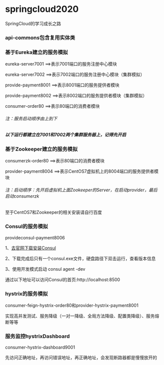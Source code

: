 # springcloud2020
SpringCloud的学习成长之路

### api-commons包含复用实体类

### 基于Eureka建立的服务模拟
eureka-server7001 ==>表示7001端口的服务注册中心模块

eureka-server7002 ==>表示7002端口的服务注册中心模块（集群模拟）

provide-payment8001 ==>表示8001端口的服务提供者模块

provide-payment8002 ==>表示8002端口的服务提供者模块（集群模拟）

consumer-order80 ==>表示80端口的消费者模块

###### 注：服务启动顺序由上到下
##### 以下运行都建立在7001和7002两个集群服务器上，记得先开启

### 基于Zookeeper建立的服务模拟
consumerzk-order80 ==>表示80端口的消费者模块

provider-payment8004 ==>表示CentOS7虚拟机上的8004端口的服务提供者模块

###### 注：启动顺序：先开启虚拟机上面Zookeeper的Server，在启动provider，最后启动consumerzk
至于CentOS7和Zookeeper的相关安装请自行百度

### Consul的服务模拟
provideconsul-payment8006

1、[去官网下载安装Consul](https://learn.hashicorp.com/consul/getting-started/install.html)

2、下载完成后只有一个consul.exe文件，硬盘路径下双击运行，查看版本信息

3、使用开发模式启动 consul agent -dev

  通过以下地址可以访问Consul的首页:http://localhost:8500

### hystrix的服务模拟
consumer-feign-hystrix-order80和provider-hystrix-payment8001

实现高并发测试、服务降级（一对一降级、全局方法降级、配置类降级）、服务熔断等等

### 服务监控hystrixDashboard
consumer-hystrix-dashboard9001

先访问正确地址，再访问错误地址，再正确地址，会发现断路器都是慢慢放开的
